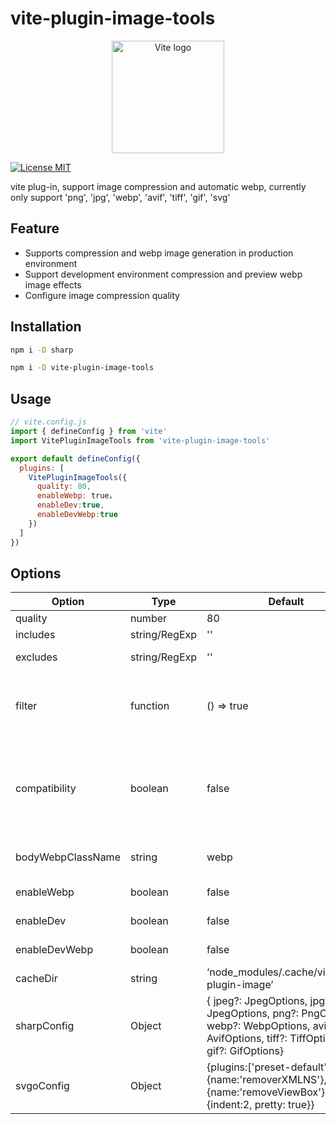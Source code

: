 # vite-plugin-image-tools

<p align="center">
  <a href="https://vite.dev" target="_blank" rel="noopener noreferrer">
    <img width="180" src="https://vite.dev/logo.svg" alt="Vite logo">
  </a>
</p>

[![License MIT](https://img.shields.io/badge/License-MIT-yellow.svg)](https://opensource.org/licenses/MIT)

vite plug-in, support image compression and automatic webp, currently only support 'png', 'jpg', 'webp', 'avif', 'tiff', 'gif', 'svg'

## Feature

- Supports compression and webp image generation in production environment
- Support development environment compression and preview webp image effects
- Configure image compression quality

## Installation

```bash
npm i -D sharp

npm i -D vite-plugin-image-tools
```

## Usage

```js
// vite.config.js
import { defineConfig } from 'vite'
import VitePluginImageTools from 'vite-plugin-image-tools'

export default defineConfig({
  plugins: [
    VitePluginImageTools({
      quality: 80,
      enableWebp: true，
      enableDev:true,
      enableDevWebp:true
    })
  ]
})
```

## Options


| Option            | Type          | Default                                                                                                                                  | Description                                                                                                                                                                                                                                 |
| ----------------- | ------------- | ---------------------------------------------------------------------------------------------------------------------------------------- | ------------------------------------------------------------------------------------------------------------------------------------------------------------------------------------------------------------------------------------------- |
| quality           | number        | 80                                                                                                                                       | picture quality (1-100)                                                                                                                                                                                                                     |
| includes          | string/RegExp | ''                                                                                                                                       | jpe?g                                                                                                                                                                                                                                       |
| excludes          | string/RegExp | ''                                                                                                                                       | example：!'`xxx.png'.includs(inclouds) !includes.test('xxx.png')`                                                                                                                                                                           |
| filter            | function      | () => true                                                                                                                               | Filtering method, customizable image filtering logic, supported asyncParameter: Image pathexample：filter: (path) => {  return path.includes('.png') }                                                                                      |
| compatibility     | boolean       | false                                                                                                                                    | Whether it is compatible with low-version browsers, it takes effect in the production environment,true：Only images in css will be converted to webp (currently only css processing is supported during packaging). false：all replace webp |
| bodyWebpClassName | string        | webp                                                                                                                                     | The webp class of the body tag is used to generate classes compatible with webp                                                                                                                                                             |
| enableWebp        | boolean       | false                                                                                                                                    | Whether to switch to webp in the production environment                                                                                                                                                                                     |
| enableDev         | boolean       | false                                                                                                                                    | Whether to enable compression in the development environment                                                                                                                                                                                |
| enableDevWebp     | boolean       | false                                                                                                                                    | Whether to switch to webp in the development environment                                                                                                                                                                                    |
| cacheDir          | string        | ‘node_modules/.cache/vite-plugin-image’                                                                                                | Cache path,this path is valid only in the development environment                                                                                                                                                                           |
| sharpConfig       | Object        | { jpeg?: JpegOptions, jpg?: JpegOptions, png?: PngOptions, webp?: WebpOptions, avif?: AvifOptions, tiff?: TiffOptions, gif?: GifOptions} | [sharp config](https://sharp.pixelplumbing.com/api-output/#_top)                                                                                                                                                                            |
| svgoConfig        | Object        | {plugins:['preset-default',{name:'removerXMLNS'},{name:'removeViewBox'}],js2svg:{indent:2, pretty: true}}                                | [https://svgo.dev/docs/preset-default/]()                                                                                                                                                                                                   |
